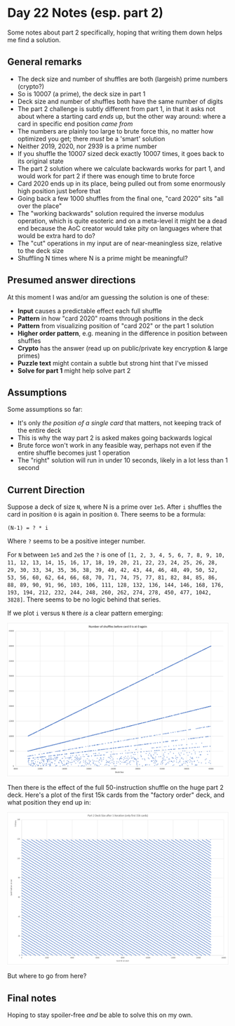 # Day 22 Notes (esp. part 2)

Some notes about part 2 specifically, hoping that writing them down helps me find a solution.

## General remarks

- The deck size and number of shuffles are both (largeish) prime numbers (crypto?)
- So is 10007 (a prime), the deck size in part 1
- Deck size and number of shuffles both have the same number of digits
- The part 2 challenge is subtly different from part 1, in that it asks not about where a starting card _ends_ up, but the other way around: where a card in specific end position _came from_
- The numbers are plainly too large to brute force this, no matter how optimized you get; there _must_ be a 'smart' solution
- Neither 2019, 2020, nor 2939 is a prime number
- If you shuffle the 10007 sized deck exactly 10007 times, it goes back to its original state
- The part 2 solution where we calculate backwards works for part 1, and would work for part 2 if there was enough time to brute force
- Card 2020 ends up in its place, being pulled out from some enormously high position just before that
- Going back a few 1000 shuffles from the final one, "card 2020" sits "all over the place"
- The "working backwards" solution required the inverse modulus operation, which is quite esoteric and on a meta-level it might be a dead end because the AoC creator would take pity on languages where that would be extra hard to do?
- The "cut" operations in my input are of near-meaningless size, relative to the deck size
- Shuffling N times where N is a prime might be meaningful?

## Presumed answer directions

At this moment I was and/or am guessing the solution is one of these:

- **Input** causes a predictable effect each full shuffle
- **Pattern** in how "card 2020" roams through positions in the deck
- **Pattern** from visualizing position of "card 202" or the part 1 solution
- **Higher order pattern**, e.g. meaning in the difference in position between shuffles
- **Crypto** has the answer (read up on public/private key encryption & large primes)
- **Puzzle text** might contain a subtle but strong hint that I've missed
- **Solve for part 1** might help solve part 2

## Assumptions

Some assumptions so far:

- It's only _the position of a single card_ that matters, not keeping track of the entire deck
- This is why the way part 2 is asked makes going backwards logical
- Brute force won't work in any feasible way, perhaps not even if the entire shuffle becomes just 1 operation
- The "right" solution will run in under 10 seconds, likely in a lot less than 1 second

## Current Direction

Suppose a deck of size `N`, where N is a prime over `1e5`.
After `i` shuffles the card in position `0` is again in position `0`.
There seems to be a formula:

```none
(N-1) = ? * i
```

Where `?` seems to be a positive integer number.

For `N` between `1e5` and `2e5` the `?` is one of `[1, 2, 3, 4, 5, 6, 7, 8, 9, 10, 11, 12, 13, 14, 15, 16, 17, 18, 19, 20, 21, 22, 23, 24, 25, 26, 28, 29, 30, 33, 34, 35, 36, 38, 39, 40, 42, 43, 44, 46, 48, 49, 50, 52, 53, 56, 60, 62, 64, 66, 68, 70, 71, 74, 75, 77, 81, 82, 84, 85, 86, 88, 89, 90, 91, 96, 103, 106, 111, 128, 132, 136, 144, 146, 168, 176, 193, 194, 212, 232, 244, 248, 260, 262, 274, 278, 450, 477, 1042, 3828]`. There seems to be no logic behind that series.

If we plot `i` versus `N` there _is_ a clear pattern emerging:

![Pattern](pattern-seeking-002.png)

Then there is the effect of the full 50-instruction shuffle on the huge part 2 deck.
Here's a plot of the first 15k cards from the "factory order" deck, and what position they end up in:

![Pattern](pattern-seeking-003.png)

But where to go from here?

## Final notes

Hoping to stay spoiler-free _and_ be able to solve this on my own.
